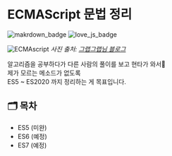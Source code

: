 # ECMAScript 문법 정리

![makrdown_badge](https://img.shields.io/badge/markdown%20lint-pass-blue)
![love_js_badge](https://img.shields.io/badge/love%20js%3F-yes-critical)

![ECMAscript](https://t1.daumcdn.net/cfile/tistory/99479D435BE139E216)
_사진 출처: [그랩그랩님 블로그](https://grapgrap.tistory.com/39)_

알고리즘을 공부하다가 다른 사람의 풀이를 보고 현타가 와서🤦  
제가 모르는 메소드가 없도록  
ES5 ~ ES2020 까지 정리하는 게 목표입니다.

## 🗂 목차

- ES5 (미완)
- ES6 (예정)
- ES7 (예정)

